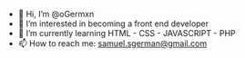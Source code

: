 - 👋 Hi, I’m @oGermxn
- 👀 I’m interested in becoming a front end developer
- 🌱 I’m currently learning HTML - CSS - JAVASCRIPT - PHP
- 📫 How to reach me: samuel.sgerman@gmail.com

<!---
oGermxn/oGermxn is a ✨ special ✨ repository because its `README.md` (this file) appears on your GitHub profile.
You can click the Preview link to take a look at your changes.
--->
